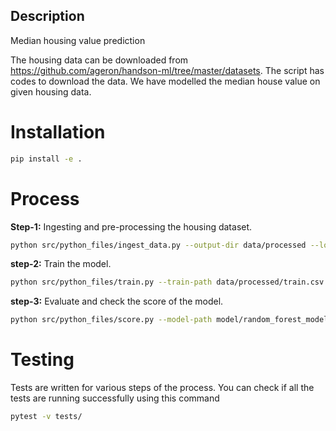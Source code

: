 ## Description
Median housing value prediction

The housing data can be downloaded from <https://github.com/ageron/handson-ml/tree/master/datasets>.
The script has codes to download the data. We have modelled the median house value on given housing data.

# Installation
```bash
pip install -e .
```
# Process

**Step-1:** Ingesting and pre-processing the housing dataset.

``` bash
python src/python_files/ingest_data.py --output-dir data/processed --log-level INFO --log-path logs/ingest_data.log
```

**step-2:** Train the model.
```bash
python src/python_files/train.py --train-path data/processed/train.csv --log-path logs/train.log
```

**step-3:** Evaluate and check the score of the model.
```bash
python src/python_files/score.py --model-path model/random_forest_model.pkl --test-path data/processed/val.csv --log-path logs/score.log
```

# Testing
Tests are written for various steps of the process. You can check if all the tests are running successfully using this command

```bash
pytest -v tests/
```